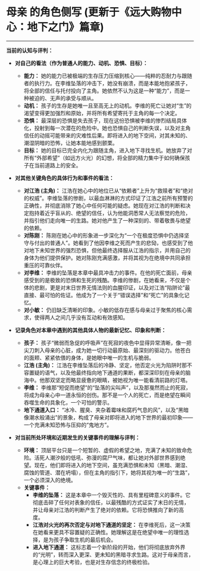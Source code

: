 # 母亲 的角色侧写 (更新于《远大购物中心：地下之门》篇章)

---

**当前的认知与评判：**

*   **对自己的看法（作为普通人的能力、动机、恐惧、目标）：**
    *   **能力：** 她的能力已被极端的生存压力压缩到核心——纯粹的忍耐力与跟随者的执行力。在李维坠落的冲击下，她没有崩溃，而是本能地抱紧孩子，将全部的信任与托付投向了主角。她依然不认为这是一种“能力”，而是一种被迫的、无声的承受与顺从。
    *   **动机：** 孩子的生存是她唯一且至高无上的动机。李维的死亡让她对“生”的渴望变得更加强烈和原始，并将所有希望寄托于主角的每一个决定。
    *   **恐惧：** 最深层的恐惧是失去孩子，现在这份恐惧被李维的惨烈结局具体化，投射到每一次潜在的危险中。她也恐惧自己的判断失误，以及对主角信任的动摇可能带来的灾难性后果。即将进入的地下空间，对其未知的、潮湿阴暗的恐怖，让她本能地感到颤栗。
    *   **目标：** 她的目标已完全内化为跟随主角，进入地下寻找生机。她放弃了对所有“外部希望”（如远方火光）的幻想，将全部的精力集中于如何确保孩子在当前道路上的安全。

*   **对其他关键角色的具体行为和事件的看法：**
    *   **对江浩 (主角)：** 江浩在她心中的地位已从“依赖者”上升为“救赎者”和“绝对的权威”。李维坠落的惨剧，以最血淋淋的方式印证了江浩之前所有预警的正确性，并彻底消除了她心中任何可能的疑虑。她现在对江浩的判断和决定抱持着近乎盲从的、绝望的信任，认为他能洞悉常人无法察觉的危险，并指引他们走向唯一的生路。她对他产生了一种深刻的、带着敬畏与绝望的依赖。
    *   **对陈刚：** 陈刚在她心中的形象进一步深化为“一个在极度恐惧中仍选择坚守与付出的普通人”。她看到了他因李维之死而产生的悲恸，也感受到了他对地下未知世界的强烈恐惧，但他最终选择服从江浩的指示，并用自己的身体为他们提供保护。她对陈刚充满感激，并将其视为在绝境中共同承担重压的可靠伙伴。
    *   **对李维：** 李维的坠落是本章中最具冲击力的事件。在他的死亡面前，母亲感受到的是极致的恐惧和生死的残酷。李维的惨剧，在她看来，不仅是个体的悲剧，更是对末日世界无情法则的血腥印证，以及对江浩“陷阱论”最直接、最可怕的佐证。他成为了一个关于“错误选择”和“死亡”的具象化记忆。
    *   **对小敏：** 仍旧缺乏清晰的印象。小敏的低存在感与母亲过于聚焦的核心需求，使得两人之间几乎没有互动和有效感知。

*   **记录角色对本章中遇到的其他具体人物的最新记忆、印象和判断：**
    *   **孩子：** 孩子“微弱而急促的呼吸声”在死寂的夜色中显得异常清晰，像一把尖刀刺入母亲的心脏，成为她一切行动最原始、最深刻的驱动力。他苍白的面颊、紧紧依偎的身体，是她眼中唯一的生机与脆弱。
    *   **江浩 (主角)：** 江浩在李维坠落后的冷静、坚定，他否定火光为陷阱时那不容置疑的语气，以及他最终指向地下通道的果断，都深深印刻在母亲的脑海中。他那双坚定而略显疲惫的眼睛，被她视为唯一能看清前路的灯塔。
    *   **李维：** 李维那“短促而绝望”的“坠落的尖叫声”，以及那戛然而止的死寂，将成为母亲心中一道永恒的创伤。那不是一个人的死亡，而是绝望在瞬间吞噬生命的具象化，一个可怕的警示。
    *   **地下通道入口：** “冰冷、腥臭、夹杂着霉味和腐朽气息的风”，以及“黑暗像潮水般涌出”的景象，构成了母亲对即将进入的地下世界的最初印象——一个充满未知恐怖与压抑的“鬼地方”。

*   **对当前所处环境和近期发生的关键事件的理解与评判：**
    *   **环境：** 顶层平台只是一个短暂的、虚假的希望之地，充满了未知的致命危险。活死人潮汐般的低吼、弥漫的腐尸气味，都让她对外部世界感到绝望。现在，他们即将进入的地下空间，虽充满恐惧和未知（黑暗、潮湿、腐蚀的管道、潜在坍塌），但在主角的指引下，她将其视为唯一的“生路”，一个必须深入的绝境。
    *   **关键事件：**
        *   **李维的坠落：** 这是本章中一个毁灭性的、具有里程碑意义的事件。它彻底击碎了任何对表象的信任，以最残酷的方式证实了末日的无情，并让母亲对江浩的判断产生了绝对的依赖。它将恐惧推向了新的高度。
        *   **江浩对火光的再次否定与对地下通道的坚定：** 在李维死后，这一决策在她看来更具不容置疑的正确性。她理解这是在绝望中唯一的理性选择，是为孩子争取生机的最后机会。
        *   **进入地下通道：** 这标志着一个新阶段的开始，他们将彻底放弃外界的“光明”，转而深入更深、更未知的黑暗寻求生路。这对于母亲而言，是心理上的巨大考验，也是对生存信念的终极检验。